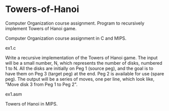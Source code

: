 # Towers-of-Hanoi
Computer Organization course assignment. Program to recursively implement Towers of Hanoi game.

Computer Organization course assignment in C and MIPS.

ex1.c

Write a recursive implementation of the Towers of Hanoi game. The input will be a small number, N, which represents the number of disks, numbered 1 to N. All the disks are initially on Peg 1 (source peg), and the goal is to have them on Peg 3 (target peg) at the end. Peg 2 is available for use (spare peg). The output will be a series of moves, one per line, which look like, "Move disk 3 from Peg 1 to Peg 2".

ex1.asm

Towers of Hanoi in MIPS.
